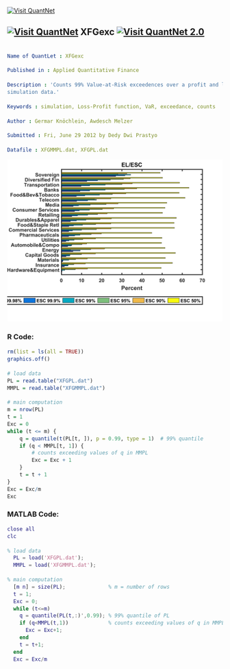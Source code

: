 
[<img src="https://github.com/QuantLet/Styleguide-and-FAQ/blob/master/pictures/banner.png" width="888" alt="Visit QuantNet">](http://quantlet.de/)

## [<img src="https://github.com/QuantLet/Styleguide-and-FAQ/blob/master/pictures/qloqo.png" alt="Visit QuantNet">](http://quantlet.de/) **XFGexc** [<img src="https://github.com/QuantLet/Styleguide-and-FAQ/blob/master/pictures/QN2.png" width="60" alt="Visit QuantNet 2.0">](http://quantlet.de/)

```yaml

Name of QuantLet : XFGexc

Published in : Applied Quantitative Finance

Description : 'Counts 99% Value-at-Risk exceedences over a profit and loss function for basic
simulation data.'

Keywords : simulation, Loss-Profit function, VaR, exceedance, counts

Author : Germar Knöchlein, Awdesch Melzer

Submitted : Fri, June 29 2012 by Dedy Dwi Prastyo

Datafile : XFGMMPL.dat, XFGPL.dat

```

![Picture1](XFGELESC.png)


### R Code:
```r
rm(list = ls(all = TRUE))
graphics.off()

# load data
PL = read.table("XFGPL.dat")
MMPL = read.table("XFGMMPL.dat")

# main computation
m = nrow(PL)
t = 1
Exc = 0
while (t <= m) {
    q = quantile(t(PL[t, ]), p = 0.99, type = 1)  # 99% quantile
    if (q < MMPL[t, 1]) {
        # counts exceeding values of q in MMPL
        Exc = Exc + 1
    }
    t = t + 1
}
Exc = Exc/m
Exc 

```

### MATLAB Code:
```matlab
close all
clc

% load data
  PL = load('XFGPL.dat');
  MMPL = load('XFGMMPL.dat');

% main computation
  [m n] = size(PL);              % m = number of rows
  t = 1;
  Exc = 0;
  while (t<=m)
    q = quantile(PL(t,:)',0.99); % 99% quantile of PL
    if (q<MMPL(t,1))             % counts exceeding values of q in MMPL
      Exc = Exc+1;
    end
    t = t+1;
  end
  Exc = Exc/m




```
